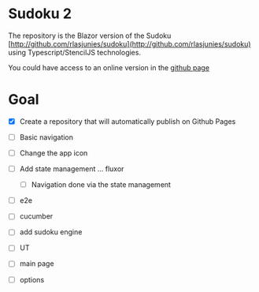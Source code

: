 # Sudoku 2

The repository is the Blazor version of the Sudoku [http://github.com/rlasjunies/sudoku](http://github.com/rlasjunies/sudoku) using Typescript/StencilJS technologies.

You could have access to an online version in the [github page](https://rlasjunies.github.io/Sudoku2/)

# Goal

- [x] Create a repository that will automatically publish on Github Pages
- [ ] Basic navigation
- [ ] Change the app icon 
- [ ] Add state management ... fluxor
  - [ ] Navigation done via the state management
- [ ]  e2e
- [ ]  cucumber
- [ ]  add sudoku engine 
- [ ]  UT
- [ ]  main page
- [ ]  options

